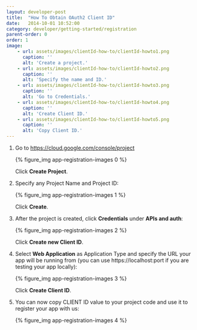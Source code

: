 ```yaml
---
layout: developer-post
title:  "How To Obtain OAuth2 Client ID"
date:   2014-10-01 10:52:00
category: developer/getting-started/registration
parent-order: 0
order: 1
image:
    - url: assets/images/clientId-how-to/clientId-howto1.png
      caption: ''
      alt: 'Create a project.'
    - url: assets/images/clientId-how-to/clientId-howto2.png
      caption: ''
      alt: 'Specify the name and ID.'
    - url: assets/images/clientId-how-to/clientId-howto3.png
      caption: ''
      alt: 'Go to Credentials.'
    - url: assets/images/clientId-how-to/clientId-howto4.png
      caption: ''
      alt: 'Create Client ID.'
    - url: assets/images/clientId-how-to/clientId-howto5.png
      caption: ''
      alt: 'Copy Client ID.'
---
```


1. Go to https://cloud.google.com/console/project

    {% figure_img app-registration-images 0 %}

    Click **Create Project**.

2. Specify any Project Name and Project ID:

    {% figure_img app-registration-images 1 %}

    Click **Create**.

3. After the project is created, click **Credentials** under **APIs and auth**:

    {% figure_img app-registration-images 2 %}

    Click **Create new Client ID**.

4. Select **Web Application** as Application Type and specify the URL your app will be running from (you can use https://localhost:port if you are testing your app locally):

    {% figure_img app-registration-images 3 %}

    Click **Create Client ID**.

5. You can now copy CLIENT ID value to your project code and use it to register your app with us:

    {% figure_img app-registration-images 4 %}





